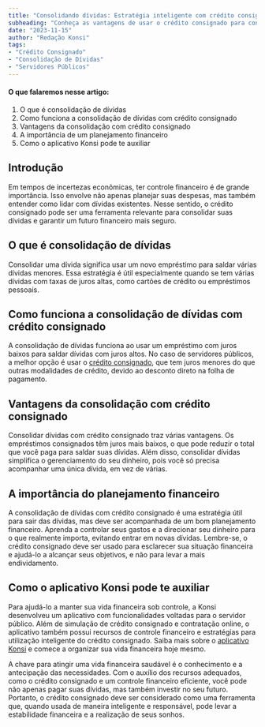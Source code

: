 ```yaml
---
title: "Consolidando dívidas: Estratégia inteligente com crédito consignado"
subheading: "Conheça as vantagens de usar o crédito consignado para consolidar suas dívidas"
date: "2023-11-15"
author: "Redação Konsi"
tags:
- "Crédito Consignado"
- "Consolidação de Dívidas"
- "Servidores Públicos"
---
```


#### O que falaremos nesse artigo:
1. O que é consolidação de dívidas
2. Como funciona a consolidação de dívidas com crédito consignado
3. Vantagens da consolidação com crédito consignado
4. A importância de um planejamento financeiro
5. Como o aplicativo Konsi pode te auxiliar

## Introdução

Em tempos de incertezas econômicas, ter controle financeiro é de grande importância. Isso envolve não apenas planejar suas despesas, mas também entender como lidar com dívidas existentes. Nesse sentido, o crédito consignado pode ser uma ferramenta relevante para consolidar suas dívidas e garantir um futuro financeiro mais seguro.

## O que é consolidação de dívidas

Consolidar uma dívida significa usar um novo empréstimo para saldar várias dívidas menores. Essa estratégia é útil especialmente quando se tem várias dívidas com taxas de juros altas, como cartões de crédito ou empréstimos pessoais.

## Como funciona a consolidação de dívidas com crédito consignado

A consolidação de dívidas funciona ao usar um empréstimo com juros baixos para saldar dívidas com juros altos. No caso de servidores públicos, a melhor opção é usar o [crédito consignado](https://konsi.com.br/postagens/por-que-o-crdito-consignado-a-melhor-escolha-para-servidores-pblicos.md), que tem juros menores do que outras modalidades de crédito, devido ao desconto direto na folha de pagamento.

## Vantagens da consolidação com crédito consignado

Consolidar dívidas com crédito consignado traz várias vantagens. Os empréstimos consignados têm juros mais baixos, o que pode reduzir o total que você paga para saldar suas dívidas. Além disso, consolidar dívidas simplifica o gerenciamento do seu dinheiro, pois você só precisa acompanhar uma única dívida, em vez de várias.

## A importância do planejamento financeiro

A consolidação de dívidas com crédito consignado é uma estratégia útil para sair das dívidas, mas deve ser acompanhada de um bom planejamento financeiro. Aprenda a controlar seus gastos e a direcionar seu dinheiro para o que realmente importa, evitando entrar em novas dívidas. Lembre-se, o crédito consignado deve ser usado para esclarecer sua situação financeira e ajudá-lo a alcançar seus objetivos, e não para levar a mais endividamento.

## Como o aplicativo Konsi pode te auxiliar

Para ajudá-lo a manter sua vida financeira sob controle, a Konsi desenvolveu um aplicativo com funcionalidades voltadas para o servidor público. Além de simulação de crédito consignado e contratação online, o aplicativo também possui recursos de controle financeiro e estratégias para utilização inteligente do crédito consignado. Saiba mais sobre o [aplicativo Konsi](https://konsi.com.br/download) e comece a organizar sua vida financeira hoje mesmo.

A chave para atingir uma vida financeira saudável é o conhecimento e a antecipação das necessidades. Com o auxílio dos recursos adequados, como o crédito consignado e um controle financeiro eficiente, você pode não apenas pagar suas dívidas, mas também investir no seu futuro. Portanto, o crédito consignado deve ser considerado como uma ferramenta que, quando usada de maneira inteligente e responsável, pode levar a estabilidade financeira e a realização de seus sonhos. 
